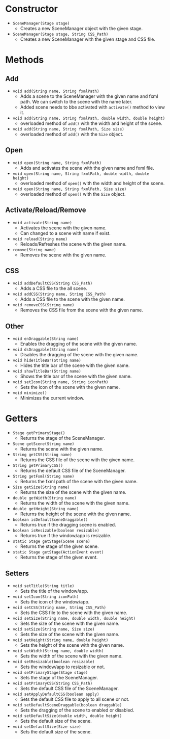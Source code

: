 # Constructor

- `SceneManager(Stage stage)`
  - Creates a new SceneManager object with the given stage.
- `SceneManager(Stage stage, String CSS_Path)`
  - Creates a new SceneManager with the given stage and CSS file.

# Methods

## Add

- `void add(String name, String fxmlPath)`
  - Adds a scene to the SceneManager with the given name and fxml path. We can switch to the scene with the name later.
  - Added scene needs to bbe activated with `activate()` method to view it.
- `void add(String name, String fxmlPath, double width, double height)`
  - overloaded method of `add()` with the width and height of the scene.
- `void add(String name, String fxmlPath, Size size)`
  - overloaded method of `add()` with the `Size` object.

## Open

- `void open(String name, String fxmlPath)`
  - Adds and activates the scene with the given name and fxml file.
- `void open(String name, String fxmlPath, double width, double height)`
  - overloaded method of `open()` with the width and height of the scene.
- `void open(String name, String fxmlPath, Size size)`
  - overloaded method of `open()` with the `Size` object.

## Activate/Reload/Remove

- `void activate(String name)`
  - Activates the scene with the given name.
  - Can changed to a scene with name if exist.
- `void reload(String name)`
  - Reloads/Refreshes the scene with the given name.
- `remove(String name)`
  - Removes the scene with the given name.

## CSS

- `void addDefaultCSS(String CSS_Path)`
  - Adds a CSS file to the all scene.
- `void addCSS(String name, String CSS_Path)`
  - Adds a CSS file to the scene with the given name.
- `void removeCSS(String name)`
  - Removes the CSS file from the scene with the given name.

## Other

- `void enDraggable(String name)`
  - Enables the dragging of the scene with the given name.
- `void dsDraggable(String name)`
  - Disables the dragging of the scene with the given name.
- `void hideTitleBar(String name)`
  - Hides the title bar of the scene with the given name.
- `void showTitleBar(String name)`
  - Shows the title bar of the scene with the given name.
- `void setIcon(String name, String iconPath)`
  - Sets the icon of the scene with the given name.
- `void minimize()`
  - Minimizes the current window.

# Getters

- `Stage getPrimaryStage()`
  - Returns the stage of the SceneManager.
- `Scene getScene(String name)`
  - Returns the scene with the given name.
- `String getCSS(String name)`
  - Returns the CSS file of the scene with the given name.
- `String getPrimaryCSS()`
  - Returns the default CSS file of the SceneManager.
- `String getFxml(String name)`
  - Returns the fxml path of the scene with the given name.
- `Size getSize(String name)`
  - Returns the size of the scene with the given name.
- `double getWidth(String name)`
  - Returns the width of the scene with the given name.
- `double getHeight(String name)`
  - Returns the height of the scene with the given name.
- `boolean isDefaultSceneDraggable()`
  - Returns true if the dragging scene is enabled.
- `boolean isResizable(boolean resizable)`
  - Returns true if the window/app is resizable.
- `static Stage getStage(Scene scene)`
  - Returns the stage of the given scene.
- `static Stage getStage(ActionEvent event)`
  - Returns the stage of the given event.

## Setters

- `void setTitle(String title)`
  - Sets the title of the window/app.
- `void setIcon(String iconPath)`
  - Sets the icon of the window/app.
- `void setCSS(String name, String CSS_Path)`
  - Sets the CSS file to the scene with the given name.
- `void setSize(String name, double width, double height)`
  - Sets the size of the scene with the given name.
- `void setSize(String name, Size size)`
  - Sets the size of the scene with the given name.
- `void setHeight(String name, double height)`
  - Sets the height of the scene with the given name.
- `void setWidth(String name, double width)`
  - Sets the width of the scene with the given name.
- `void setResizable(boolean resizable)`
  - Sets the window/app to resizable or not.
- `void setPrimaryStage(Stage stage)`
  - Sets the stage of the SceneManager.
- `void setPrimaryCSS(String CSS_Path)`
  - Sets the default CSS file of the SceneManager.
  <!-- - `void setFxml(String name, String fxmlPath)`
  - Sets the fxml path of the scene with the given name. -->
- `void setApplyDefaultCSS(boolean apply)`
  - Sets the default CSS file to apply to all scene or not.
- `void setDefaultSceneDraggable(boolean draggable)`
  - Sets the dragging of the scene to enabled or disabled.
- `void setDefaultSize(double width, double height)`
  - Sets the default size of the scene.
- `void setDefaultSize(Size size)`
  - Sets the default size of the scene.
